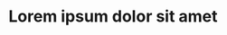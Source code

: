 ---
title: "Lorem ipsum dolor sit amet"
domain: "Culture"
adress: "65 rue du Cardinal Lemoine 75005 PARIS"
description: ""
photo: "https://www.parlons-en-ensemble.com/wp-content/uploads/2016/03/associations.gif"
important: true
---